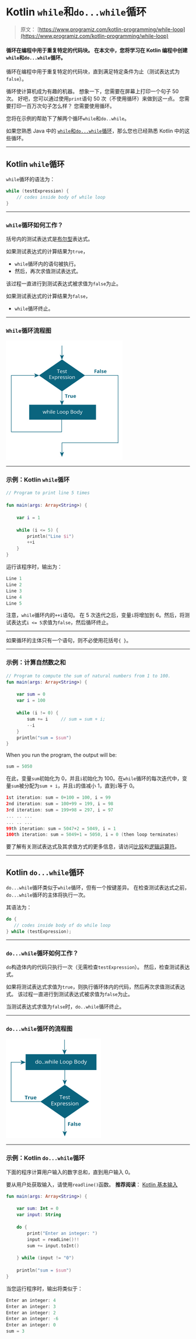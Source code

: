 # Kotlin `while`和`do...while`循环

> 原文： [https://www.programiz.com/kotlin-programming/while-loop](https://www.programiz.com/kotlin-programming/while-loop)

#### 循环在编程中用于重复特定的代码块。 在本文中，您将学习在 Kotlin 编程中创建`while`和`do...while`循环。

循环在编程中用于重复特定的代码块，直到满足特定条件为止（测试表达式为`false`）。

循环使计算机成为有趣的机器。 想象一下，您需要在屏幕上打印一个句子 50 次。 好吧，您可以通过使用`print`语句 50 次（不使用循环）来做到这一点。 您需要打印一百万次句子怎么样？ 您需要使用循环。

您将在示例的帮助下了解两个循环`while`和`do..while`。

如果您熟悉 Java 中的 [`while`和`do...while`循环](/java-programming/do-while-loop "Java while and do...while Loop")，那么您也已经熟悉 Kotlin 中的这些循环。

* * *

## Kotlin `while`循环

`while`循环的语法为：

```kt
while (testExpression) {
    // codes inside body of while loop
}
```

* * *

### `while`循环如何工作？

括号内的测试表达式是[布尔型](/kotlin-programming/variable-types#boolean "Kotlin Boolean type")表达式。

如果测试表达式的计算结果为`true`，

*   `while`循环内的语句被执行。
*   然后，再次求值测试表达式。

该过程一直进行到测试表达式被求值为`false`为止。

如果测试表达式的计算结果为`false`，

*   `while`循环终止。

* * *

### `While`循环流程图

![Kotlin while Loop Flowchart](img/69bcd7638f965b92cca3ec582adc1896.png)

* * *

### 示例：Kotlin `while`循环

```kt
// Program to print line 5 times

fun main(args: Array<String>) {

    var i = 1

    while (i <= 5) {
        println("Line $i")
        ++i
    }
}
```

运行该程序时，输出为：

```kt
Line 1
Line 2
Line 3
Line 4
Line 5
```

注意，`while`循环内的`++i`语句。 在 5 次迭代之后，变量`i`将增加到 6。然后，将测试表达式`i <= 5`求值为`false`，然后循环终止。

* * *

如果循环的主体只有一个语句，则不必使用花括号`{ }`。

* * *

### 示例：计算自然数之和

```kt
// Program to compute the sum of natural numbers from 1 to 100.
fun main(args: Array<String>) {

    var sum = 0
    var i = 100

    while (i != 0) {
        sum += i     // sum = sum + i;
        --i
    }
    println("sum = $sum")
}
```

When you run the program, the output will be:

```kt
sum = 5050
```

在此，变量`sum`初始化为 0，并且`i`初始化为 100。在`while`循环的每次迭代中，变量`sum`被分配为`sum + i`，并且`i`的值减小 1，直到`i`等于 0。

```kt
1st iteration: sum = 0+100 = 100, i = 99
2nd iteration: sum = 100+99 = 199, i = 98
3rd iteration: sum = 199+98 = 297, i = 97
... .. ...
... .. ...
99th iteration: sum = 5047+2 = 5049, i = 1
100th iteration: sum = 5049+1 = 5050, i = 0 (then loop terminates)
```

要了解有关测试表达式及其求值方式的更多信息，请访问[比较](/kotlin-programming/operators#comparison-equality "Kotlin comparison Operators")和[逻辑运算符](/kotlin-programming/operators#logical "Kotlin Logical Operators")。

* * *

## Kotlin `do...while`循环

`do...while`循环类似于`while`循环，但有一个按键差异。 在检查测试表达式之前，`do...while`循环的主体将执行一次。

其语法为：

```kt
do {
   // codes inside body of do while loop
} while (testExpression);
```

* * *

### `do...while`循环如何工作？

`do`构造体内的代码只执行一次（无需检查`testExpression`）。 然后，检查测试表达式。

如果将测试表达式求值为`true`，则执行循环体内的代码，然后再次求值测试表达式。 该过程一直进行到测试表达式被求值为`false`为止。

当测试表达式求值为`false`时，`do..while`循环终止。

* * *

### `do...while`循环的流程图

![Kotlin do...while Loop flowchart](img/0f29f5731fdfd70e287633a0e825620f.png)

* * *

### 示例：Kotlin `do...while`循环

下面的程序计算用户输入的数字总和，直到用户输入 0。

要从用户处获取输入，请使用`readline()`函数。 **推荐阅读**： [Kotlin 基本输入](/kotlin-programming/input-output#input)

```kt
fun main(args: Array<String>) {

    var sum: Int = 0
    var input: String

    do {
        print("Enter an integer: ")
        input = readLine()!!
        sum += input.toInt()

    } while (input != "0")

    println("sum = $sum")
}
```

当您运行程序时，输出将类似于：

```kt
Enter an integer: 4
Enter an integer: 3
Enter an integer: 2
Enter an integer: -6
Enter an integer: 0
sum = 3

```